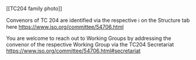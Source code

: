[[TC204 family photo]]  

Convenors of TC 204 are identified via the respective ℹ️ on the Structure tab here https://www.iso.org/committee/54706.html

You are welcome to reach out to Working Groups by addressing the convenor of the respective Working Group via the TC204 Secretariat https://www.iso.org/committee/54706.html#secretariat
